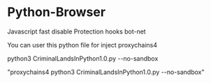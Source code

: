 # Python-Browser
Javascript fast disable
Protection hooks bot-net


You can user this python file for inject proxychains4



python3 CriminalLandsInPython1.0.py --no-sandbox


"proxychains4 python3 CriminalLandsInPython1.0.py --no-sandbox"

